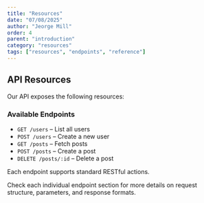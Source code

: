 ```yaml
---
title: "Resources"
date: "07/08/2025"
author: "Jeorge Mill"
order: 4
parent: "introduction"
category: "resources"
tags: ["resources", "endpoints", "reference"]
---
```


## API Resources

Our API exposes the following resources:

### Available Endpoints

- `GET /users` – List all users  
- `POST /users` – Create a new user  
- `GET /posts` – Fetch posts  
- `POST /posts` – Create a post  
- `DELETE /posts/:id` – Delete a post  

Each endpoint supports standard RESTful actions.

Check each individual endpoint section for more details on request structure, parameters, and response formats.
